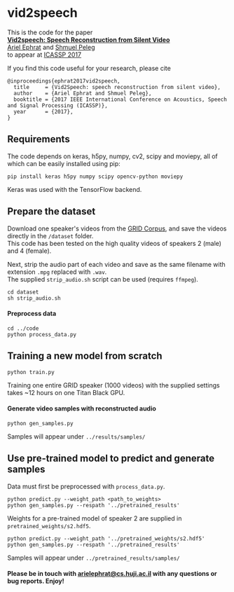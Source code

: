 # vid2speech

This is the code for the paper  
**[Vid2speech: Speech Reconstruction from Silent Video](http://www.cs.huji.ac.il/~peleg/papers/arXiv1701.00495-Vid2Speech.pdf)**
<br>
[Ariel Ephrat](http://www.cs.huji.ac.il/~arielephrat/) and
[Shmuel Peleg](http://www.cs.huji.ac.il/~peleg/)
<br>
to appear at [ICASSP 2017](http://www.ieee-icassp2017.org/)

If you find this code useful for your research, please cite

```
@inproceedings{ephrat2017vid2speech,
  title     = {Vid2Speech: speech reconstruction from silent video},
  author    = {Ariel Ephrat and Shmuel Peleg},
  booktitle = {2017 IEEE International Conference on Acoustics, Speech and Signal Processing (ICASSP)},
  year      = {2017},
}
```

## Requirements
The code depends on keras, h5py, numpy, cv2, scipy and moviepy, all of which can be easily installed using pip:
```shell
pip install keras h5py numpy scipy opencv-python moviepy
```  
Keras was used with the TensorFlow backend. 

## Prepare the dataset
Download one speaker's videos from the [GRID Corpus](http://spandh.dcs.shef.ac.uk/gridcorpus/), and save the videos directly in the `/dataset` folder.  
This code has been tested on the high quality videos of speakers 2 (male) and 4 (female).

Next, strip the audio part of each video and save as the same filename with extension `.mpg` replaced with `.wav`.  
The supplied `strip_audio.sh` script can be used (requires `ffmpeg`).
```shell
cd dataset
sh strip_audio.sh
```

#### Preprocess data
```shell
cd ../code
python process_data.py
```

## Training a new model from scratch
```shell
python train.py
```
Training one entire GRID speaker (1000 videos) with the supplied settings takes ~12 hours on one Titan Black GPU.

#### Generate video samples with reconstructed audio
```shell
python gen_samples.py
```
Samples will appear under `../results/samples/`

## Use pre-trained model to predict and generate samples
Data must first be preprocessed with `process_data.py`.
```shell
python predict.py --weight_path <path_to_weights>
python gen_samples.py --respath '../pretrained_results'
```
Weights for a pre-trained model of speaker 2 are supplied in `pretrained_weights/s2.hdf5`.
```shell
python predict.py --weight_path '../pretrained_weights/s2.hdf5'
python gen_samples.py --respath '../pretrained_results'
```
Samples will appear under `../pretrained_results/samples/`

#### Please be in touch with arielephrat@cs.huji.ac.il with any questions or bug reports. Enjoy!